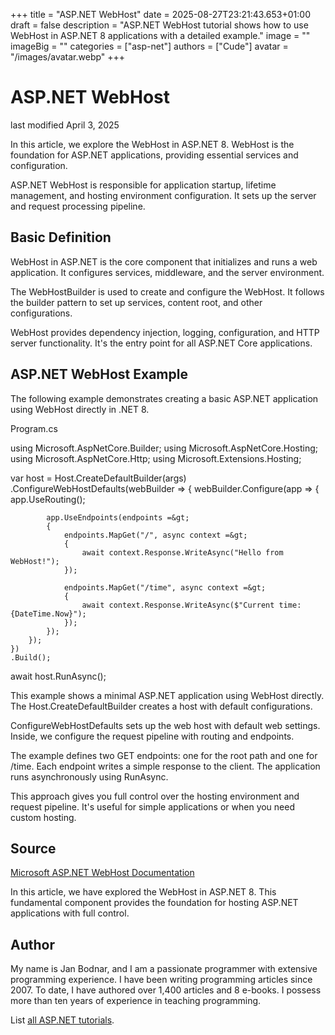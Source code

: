 +++
title = "ASP.NET WebHost"
date = 2025-08-27T23:21:43.653+01:00
draft = false
description = "ASP.NET WebHost tutorial shows how to use
WebHost in ASP.NET 8 applications with a detailed example."
image = ""
imageBig = ""
categories = ["asp-net"]
authors = ["Cude"]
avatar = "/images/avatar.webp"
+++

# ASP.NET WebHost

last modified April 3, 2025

In this article, we explore the WebHost in ASP.NET 8. WebHost is the foundation
for ASP.NET applications, providing essential services and configuration.

ASP.NET WebHost is responsible for application startup, lifetime management,
and hosting environment configuration. It sets up the server and request
processing pipeline.

## Basic Definition

WebHost in ASP.NET is the core component that initializes and runs a web
application. It configures services, middleware, and the server environment.

The WebHostBuilder is used to create and configure the WebHost. It follows the
builder pattern to set up services, content root, and other configurations.

WebHost provides dependency injection, logging, configuration, and HTTP server
functionality. It's the entry point for all ASP.NET Core applications.

## ASP.NET WebHost Example

The following example demonstrates creating a basic ASP.NET application using
WebHost directly in .NET 8.

Program.cs
  

using Microsoft.AspNetCore.Builder;
using Microsoft.AspNetCore.Hosting;
using Microsoft.AspNetCore.Http;
using Microsoft.Extensions.Hosting;

var host = Host.CreateDefaultBuilder(args)
    .ConfigureWebHostDefaults(webBuilder =&gt;
    {
        webBuilder.Configure(app =&gt;
        {
            app.UseRouting();
            
            app.UseEndpoints(endpoints =&gt;
            {
                endpoints.MapGet("/", async context =&gt;
                {
                    await context.Response.WriteAsync("Hello from WebHost!");
                });
                
                endpoints.MapGet("/time", async context =&gt;
                {
                    await context.Response.WriteAsync($"Current time: {DateTime.Now}");
                });
            });
        });
    })
    .Build();

await host.RunAsync();

This example shows a minimal ASP.NET application using WebHost directly. The
Host.CreateDefaultBuilder creates a host with default configurations.

ConfigureWebHostDefaults sets up the web host with default web
settings. Inside, we configure the request pipeline with routing and endpoints.

The example defines two GET endpoints: one for the root path and one for /time.
Each endpoint writes a simple response to the client. The application runs
asynchronously using RunAsync.

This approach gives you full control over the hosting environment and request
pipeline. It's useful for simple applications or when you need custom hosting.

## Source

[Microsoft ASP.NET WebHost Documentation](https://learn.microsoft.com/en-us/aspnet/core/fundamentals/host/web-host?view=aspnetcore-8.0)

In this article, we have explored the WebHost in ASP.NET 8. This fundamental
component provides the foundation for hosting ASP.NET applications with full
control.

## Author

My name is Jan Bodnar, and I am a passionate programmer with extensive
programming experience. I have been writing programming articles since 2007.
To date, I have authored over 1,400 articles and 8 e-books. I possess more
than ten years of experience in teaching programming.

List [all ASP.NET tutorials](/all/#asp-net).